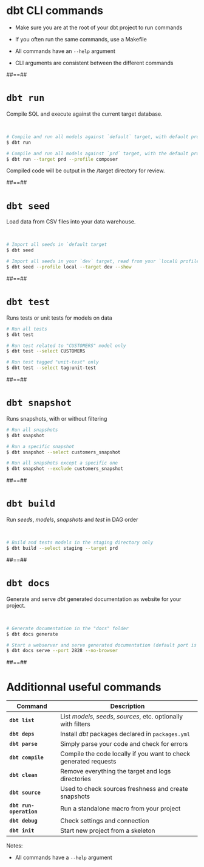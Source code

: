 <!-- .slide:-->

# dbt CLI commands

- Make sure you are at the root of your dbt project to run commands

- If you often run the same commands, use a Makefile

- All commands have an `--help` argument

- CLI arguments are consistent between the different commands

##==##

<!-- .slide: class="with-code"-->

# `dbt run`

Compile SQL and execute against the current target database.

<br/>

```bash
# Compile and run all models against `default` target, with default profile
$ dbt run

# Compile and run all models against `prd` target, with the default profile
$ dbt run --target prd --profile composer
```

Compiled code will be output in the /target directory for review.

##==##

<!-- .slide: class="with-code"-->

# `dbt seed`

Load data from CSV files into your data warehouse.

<br/>

```bash
# Import all seeds in `default target
$ dbt seed

# Import all seeds in your `dev` target, read from your `localù profile
$ dbt seed --profile local --target dev --show
```

##==##

<!-- .slide: class="with-code"-->

# `dbt test`

Runs tests or unit tests for models on data
<br>

```bash
# Run all tests
$ dbt test

# Run test related to "CUSTOMERS" model only
$ dbt test --select CUSTOMERS

# Run test tagged "unit-test" only
$ dbt test --select tag:unit-test
```

##==##

<!-- .slide: class="with-code"-->

# `dbt snapshot`

Runs snapshots, with or without filtering

```bash
# Run all snapshots
$ dbt snapshot

# Run a specific snapshot
$ dbt snapshot --select customers_snapshot

# Run all snapshots except a specific one
$ dbt snapshot --exclude customers_snapshot
```

##==##

<!-- .slide: class="with-code"-->

# `dbt build`

Run _seeds_, _models_, _snapshots_ and _test_ in DAG order

<br/>

```bash
# Build and tests models in the staging directory only
$ dbt build --select staging --target prd
```

##==##

<!-- .slide: class="with-code"-->

# `dbt docs`

Generate and serve _dbt_ generated documentation as website for your project.

<br/>

```bash
# Generate documentation in the "docs" folder
$ dbt docs generate

# Start a webserver and serve generated documentation (default port is port 8080)
$ dbt docs serve --port 2828 --no-browser
```

##==##

<!-- .slide: class="with-code"-->

# Additionnal useful commands

| Command                 | Description                                                      |
| ----------------------- | ---------------------------------------------------------------- |
| **`dbt list`**          | List _models_, _seeds_, _sources_, etc. optionally with filters  |
| **`dbt deps`**          | Install _dbt_ packages declared in `packages.yml`                |
| **`dbt parse`**         | Simply parse your code and check for errors                      |
| **`dbt compile`**       | Compile the code locally if you want to check generated requests |
| **`dbt clean`**         | Remove everything the target and logs directories                |
| **`dbt source`**        | Used to check sources freshness and create snapshots             |
| **`dbt run-operation`** | Run a standalone macro from your project                         |
| **`dbt debug`**         | Check settings and connection                                    |
| **`dbt init`**          | Start new project from a skeleton                                |

Notes:

- All commands have a `--help` argument
